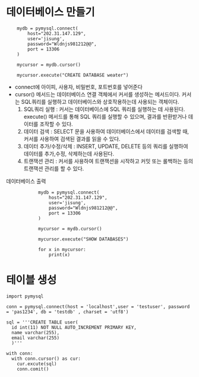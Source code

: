 # 데이터베이스 만들기
        mydb = pymysql.connect(
            host="202.31.147.129",
            user='jisung',
            password="Wldnjs981212@@",
            port = 13306
        )
        
        mycursor = mydb.cursor()
        
        mycursor.execute("CREATE DATABASE weater")
* connect에 아이피, 사용자, 비밀번호, 포트번호를 넣어준다
* cursor() 메서드는 데이터베이스 연결 객체에서 커서를 생성하는 메서드이다. 커서는 SQL쿼리를 실행하고 데이터베이스와 상호작용하는데 사용되는 객체이다.
    1. SQL쿼리 실행 : 커서는 데이터베이스에 SQL 쿼리를 실행하는 데 사용된다. execute() 메서드를 통해 SQL 쿼리를 실행할 수 있으며, 결과를 반환받거나 데이터를 조작할 수 있다.
    2. 데이터 검색 : SELECT 문을 사용하여 데이터베이스에서 데이터를 검색할 때, 커서를 사용하여 검색된 결과를 읽을 수 있다.
    3. 데이터 추가/수정/삭제 : INSERT, UPDATE, DELETE 등의 쿼리를 실행하여 데이터를 추가,수정, 삭제하는데 사용된다.
    4. 트랜잭션 관리 : 커서를 사용하여 트랜잭션을 시작하고 커밋 또는 롤백하는 등의 트랜잭션 관리를 할 수 있다.

                
데이터베이스 출력

                mydb = pymysql.connect(
                    host="202.31.147.129",
                    user='jisung',
                    password="Wldnjs981212@@",
                    port = 13306
                )
                
                mycursor = mydb.cursor()
                
                mycursor.execute("SHOW DATABASES")
                
                for x in mycursor:
                    print(x)

# 테이블 생성
    import pymysql
    
    conn = pymysql.connect(host = 'localhost',user = 'testuser', password = 'pas1234', db = 'testdb' , charset = 'utf8')
    
    sql = '''CREATE TABLE user(
      id int(11) NOT NULL AUTO_INCREMENT PRIMARY KEY,
      name varchar(255),
      email varchar(255)
      )'''
    
    with conn:
      with conn.cursor() as cur:
        cur.excute(sql)
        conn.comit()

